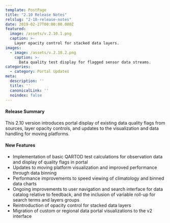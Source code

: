 ```yaml
---
template: PostPage
title: "2.10 Release Notes"
relslug: "2-10-release-notes"
date: 2019-02-27T00:00:00.000Z
featured:
  image: /assets/v.2.10.1.png
  caption: >-
    Layer opacity control for stacked data layers.
images:
  - image: /assets/v.2.10.2.png
    caption: >-
      Data quality test display for flagged sensor data streams.
categories:
  - category: Portal Updates
meta:
  description: ''
  title: ''
  canonicalLink: ''
  noindex: false
---
```

#### Release Summary

This 2.10 version introduces portal display of existing data quality flags from sources, layer opacity controls, and updates to the visualization and data handling for moving platforms.


#### New Features

*  Implementation of basic QARTOD test calculations for observation data and display of quality flags in portal
*  Updates to moving platform visualization and improved performance through data binning
*  Performance improvements to speed viewing of climatology and binned data charts
*  Ongoing improvements to user navigation and search interface for data catalog relative to feedback, and the inclusion of variable roll-up for search terms and layers groups
*  Reintroduction of opacity control for stacked data layers
*  Migration of custom or regional data portal visualizations to the v2 interface

